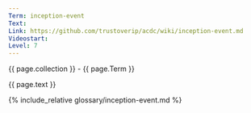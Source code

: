 ```yaml
---
Term: inception-event
Text: 
Link: https://github.com/trustoverip/acdc/wiki/inception-event.md
Videostart: 
Level: 7
---
```


{{ page.collection }} - {{ page.Term }}

   {{ page.text }}

{% include_relative glossary/inception-event.md %}
